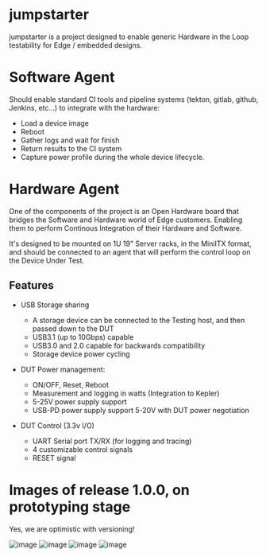 # jumpstarter
jumpstarter is a project designed to enable generic Hardware in the Loop testability for Edge / embedded designs.

# Software Agent

Should enable standard CI tools and pipeline systems (tekton, gitlab, github, Jenkins, etc...) to integrate with the hardware:
 * Load a device image
 * Reboot
 * Gather logs and wait for finish
 * Return results to the CI system
 * Capture power profile during the whole device lifecycle.

# Hardware Agent
One of the components of the project is an Open Hardware board that bridges the Software and Hardware world
of Edge customers. Enabling them to perform Continous Integration of their Hardware and Software.

It's designed to be mounted on 1U 19" Server racks, in the MiniITX format, and should be connected to an
agent that will perform the control loop on the Device Under Test.

## Features

* USB Storage sharing
  * A storage device can be connected to the Testing host, and then passed down to the DUT
  * USB3.1 (up to 10Gbps) capable
  * USB3.0 and 2.0 capable for backwards compatibility
  * Storage device power cycling

* DUT Power management:
  * ON/OFF, Reset, Reboot
  * Measurement and logging in watts (Integration to Kepler)
  * 5-25V power supply support
  * USB-PD power supply support 5-20V with DUT power negotiation
 
* DUT Control (3.3v I/O)
  * UART Serial port TX/RX (for logging and tracing)
  * 4 customizable control signals
  * RESET signal


# Images of release 1.0.0, on prototyping stage

Yes, we are optimistic with versioning!

![image](./hardware/manufacturing/1.0.0/jumpstarter_top.jpg)
![image](./hardware/manufacturing/1.0.0/jumpstarter_up.jpg)
![image](./hardware/manufacturing/1.0.0/jumpstarter_low.jpg)
![image](./hardware/manufacturing/1.0.0/jumpstarter_bottom.jpg)

